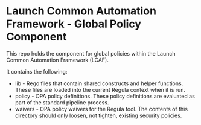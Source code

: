 # Launch Common Automation Framework - Global Policy Component

This repo holds the component for global policies within the Launch Common Automation Framework (LCAF).

It contains the following:

* lib - Rego files that contain shared constructs and helper functions. These files are loaded into the current Regula context when it is run.
* policy - OPA policy definitions. These policy definitions are evaluated as part of the standard pipeline process.
* waivers - OPA policy waivers for the Regula tool. The contents of this directory should only loosen, not tighten, existing security policies.
